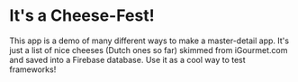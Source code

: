 # It's a Cheese-Fest!

This app is a demo of many different ways to make a master-detail app. It's just a list of nice cheeses (Dutch ones so far) skimmed from iGourmet.com and saved into a Firebase database. Use it as a cool way to test frameworks!


